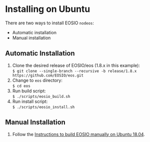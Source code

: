 # Installing on Ubuntu

There are two ways to install EOSIO `nodeos`:
* Automatic installation
* Manual installation

## Automatic Installation

1. Clone the desired release of EOSIO/eos (1.8.x in this example):  
   `$ git clone --single-branch --recursive -b release/1.8.x https://github.com/EOSIO/eos.git`
2. Change to `eos` directory:  
   `$ cd eos`
3. Run build script:  
   `$ ./scripts/eosio_build.sh`
4. Run install script:  
   `$ ./scripts/eosio_install.sh`

## Manual Installation

1. Follow the [Instructions to build EOSIO manually on Ubuntu 18.04](eosio_manual_build_ubuntu_18.04.md).
